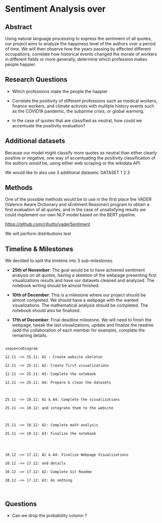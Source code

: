 
# Sentiment Analysis over

  

## Abstract

Using natural language processing to express the sentiment of all quotes, our project aims to analyze the happiness level of the authors over a period of time. We will then observe how the years passing by affected different occupations, correlate how historical events changed the morale of workers in different fields or more generally, determine which profession makes people happier.

  

## Research Questions

- Which professions make the people the happier

- Correlate the positivity of different professions such as medical workers, finance workers, and climate activists with multiple history events such as the COVID19 pandemic, the subprime crisis, or global warming.

- In the case of quotes that are classified as neutral, how could we accentuate the positivity evaluation?

  

## Additional datasets

Because our model might classify more quotes as neutral than either clearly positive or negative, one way of accentuating the positivity classification of the authors would be, using either web scraping or the wikidata API.

We would like to also use 3 additional datasets: DATASET 1 2 3

## Methods

One of the possible methods would be to use in the first place the VADER (Valence Aware Dictionary and sEntiment Reasoner) program to obtain a first evaluation of all quotes, and in the case of unsatisfying results we could implement our own NLP model based on the BERT pipeline.

https://github.com/cjhutto/vaderSentiment

  

We will perform distributions test

  

## Timeline & Milestones

We decided to split the timeline into 3 sub-milestones.

- **25th of November**: The goal would be to have achieved sentiment analysis on all quotes, having a skeleton of the webpage presenting first visualizations results and have our datasets cleaned and analyzed. The notebook writing should be almost finished.

- **10th of December**: This is a milestone where our project should be almost completed. We should have a webpage with the wanted visualizations. The mathematical analysis should be completed. The notebook should also be finalized.

- **17th of December**: Final deadline milestone. We will need to finish the webpage, tweak the last visualizations, update and finalize the readme (add the collaboration of each member for example), complete the remaining details.

```mermaid

sequenceDiagram

12.11 ->> 25.11: A1 : Create website skeleton

12.11 ->> 25.11: A2: Create first visualizations

12.11 ->> 25.11: A3: Complete the notebook

12.11 ->> 25.11: A4: Prepare & clean the datasets

  

25.11 ->> 10.12: A1 & A4: Complete the visualizations

25.11 ->> 10.12: and integrate them to the website

  

25.11 ->> 10.12: A2: Complete math analysis

25.11 ->> 10.12: A3: Finalize the notebook

  
  

10.12 ->> 17.12: A1 & A4: Finalize Webpage Visualisations

10.12 ->> 17.12: and details

10.12 ->> 17.12: A2: Complete Git Readme

10.12 ->> 17.12: A3: do smthing

  

```

  
  
  

## Questions

- Can we drop the probability column ?
